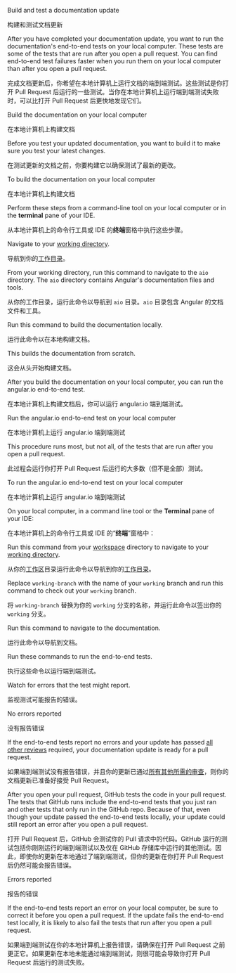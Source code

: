 Build and test a documentation update

构建和测试文档更新

After you have completed your documentation update, you want to run the documentation's end-to-end tests on your local computer. These tests are some of the tests that are run after you open a pull request. You can find end-to-end test failures faster when you run them on your local computer than after you open a pull request.

完成文档更新后，你希望在本地计算机上运行文档的端到端测试。这些测试是你打开 Pull Request 后运行的一些测试。当你在本地计算机上运行端到端测试失败时，可以比打开 Pull Request 后更快地发现它们。

Build the documentation on your local computer

在本地计算机上构建文档

Before you test your updated documentation, you want to build it to make sure you test your latest changes.

在测试更新的文档之前，你要构建它以确保测试了最新的更改。

To build the documentation on your local computer

在本地计算机上构建文档

Perform these steps from a command-line tool on your local computer or in the **terminal** pane of your IDE.

从本地计算机上的命令行工具或 IDE 的**终端**窗格中执行这些步骤。

Navigate to your [working directory](guide/doc-prepare-to-edit#doc-working-directory).

导航到你的[工作目录](guide/doc-prepare-to-edit#doc-working-directory)。

From your working directory, run this command to navigate to the `aio` directory. The `aio` directory contains Angular's documentation files and tools.

从你的工作目录，运行此命令以导航到 `aio` 目录。`aio` 目录包含 Angular 的文档文件和工具。

Run this command to build the documentation locally.

运行此命令以在本地构建文档。

This builds the documentation from scratch.

这会从头开始构建文档。

After you build the documentation on your local computer, you can run the angular.io end-to-end test.

在本地计算机上构建文档后，你可以运行 angular.io 端到端测试。

Run the angular.io end-to-end test on your local computer

在本地计算机上运行 angular.io 端到端测试

This procedure runs most, but not all, of the tests that are run after you open a pull request.

此过程会运行你打开 Pull Request 后运行的大多数（但不是全部）测试。

To run the angular.io end-to-end test on your local computer

在本地计算机上运行 angular.io 端到端测试

On your local computer, in a command line tool or the **Terminal** pane of your IDE:

在本地计算机上的命令行工具或 IDE 的“**终端**”窗格中：

Run this command from your [workspace](guide/doc-prepare-to-edit#create-a-git-workspace-on-your-local-computer) directory to navigate to your [working directory](guide/doc-prepare-to-edit#doc-working-directory).

从你的[工作区](guide/doc-prepare-to-edit#create-a-git-workspace-on-your-local-computer)目录运行此命令以导航到你的[工作目录](guide/doc-prepare-to-edit#doc-working-directory)。

Replace `working-branch` with the name of your `working` branch and run this command to check out your `working` branch.

将 `working-branch` 替换为你的 `working` 分支的名称，并运行此命令以签出你的 `working` 分支。

Run this command to navigate to the documentation.

运行此命令以导航到文档。

Run these commands to run the end-to-end tests.

执行这些命令以运行端到端测试。

Watch for errors that the test might report.

监视测试可能报告的错误。

No errors reported

没有报告错误

If the end-to-end tests report no errors and your update has passed [all other reviews](guide/doc-editing#test-your-documentation) required,
your documentation update is ready for a pull request.

如果端到端测试没有报告错误，并且你的更新已通过[所有其他所需的审查](guide/doc-editing#test-your-documentation)，则你的文档更新已准备好接受 Pull Request。

After you open your pull request, GitHub tests the code in your pull request.
The tests that GitHub runs include the end-to-end tests that you just ran and other tests that only run in the GitHub repo.
Because of that, even though your update passed the end-to-end tests locally, your update could still report an error after you open a pull request.

打开 Pull Request 后，GitHub 会测试你的 Pull 请求中的代码。GitHub 运行的测试包括你刚刚运行的端到端测试以及仅在 GitHub 存储库中运行的其他测试。因此，即使你的更新在本地通过了端到端测试，但你的更新在你打开 Pull Request 后仍然可能会报告错误。

Errors reported

报告的错误

If the end-to-end tests report an error on your local computer, be sure to correct it before you open a pull request.
If the update fails the end-to-end test locally, it is likely to also fail the tests that run after you open a pull request.

如果端到端测试在你的本地计算机上报告错误，请确保在打开 Pull Request 之前更正它。如果更新在本地未能通过端到端测试，则很可能会导致你打开 Pull Request 后运行的测试失败。